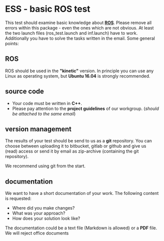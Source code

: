 # ESS - basic ROS test

This test should examine basic knowledge about **[ROS](http://www.ros.org)**. Please remove all errors within this package - even the ones which are not obvious. At least the two launch files (ros_test.launch and inf.launch) have to work. Additionally you have to solve the tasks written in the email. Some general points:

## ROS

ROS should be used in the **"kinetic"** version. In principle you can use any Linux as operating system, but **Ubuntu 16.04** is strongly recommended.

## source code

* Your code must be written in **C++**.
* Please pay attention to the **project guidelines** of our workgroup. (*should be attached to the same email*)

## version management

The results of your test should be send to us as a **git** repository. You can choose between uploading it to bitbucket, gitlab or github and give us (read) access or send it by email as zip-archive (containing the git repository).

We recommend using git from the start.

## documentation

We want to have a short documentation of your work. The following content is requested:

* Where did you make changes?
* What was your approach?
* How does your solution look like?

The documentation could be a text file (Markdown is allowed) or a **PDF** file. We will reject office documents 